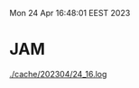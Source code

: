 Mon 24 Apr 16:48:01 EEST 2023
# JAM
<a href='./cache/202304/24_16.log'>./cache/202304/24_16.log</a>
